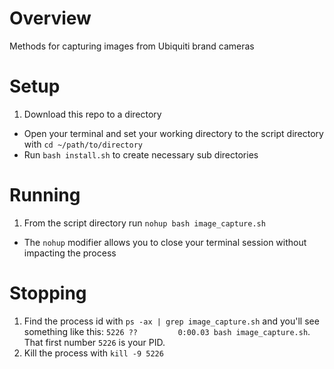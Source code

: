 # Overview
Methods for capturing images from Ubiquiti brand cameras

# Setup
1. Download this repo to a directory
* Open your terminal and set your working directory to the script directory with `cd ~/path/to/directory`
* Run `bash install.sh` to create necessary sub directories

# Running
1. From the script directory run `nohup bash image_capture.sh`
  * The `nohup` modifier allows you to close your terminal session without impacting the process

# Stopping
1. Find the process id with `ps -ax | grep image_capture.sh` and you'll see something like this: `5226 ??         0:00.03 bash image_capture.sh`. That first number `5226` is your PID.
2. Kill the process with `kill -9 5226`